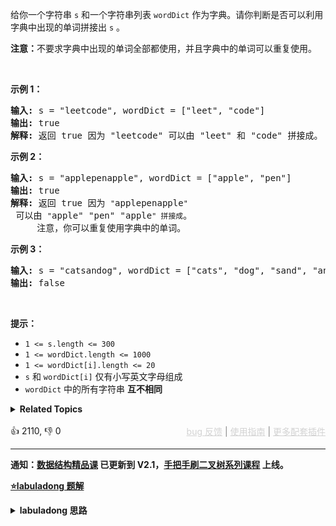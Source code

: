 <p>给你一个字符串 <code>s</code> 和一个字符串列表 <code>wordDict</code> 作为字典。请你判断是否可以利用字典中出现的单词拼接出 <code>s</code> 。</p>

<p><strong>注意：</strong>不要求字典中出现的单词全部都使用，并且字典中的单词可以重复使用。</p>

<p>&nbsp;</p>

<p><strong>示例 1：</strong></p>

<pre>
<strong>输入:</strong> s = "leetcode", wordDict = ["leet", "code"]
<strong>输出:</strong> true
<strong>解释:</strong> 返回 true 因为 "leetcode" 可以由 "leet" 和 "code" 拼接成。
</pre>

<p><strong>示例 2：</strong></p>

<pre>
<strong>输入:</strong> s = "applepenapple", wordDict = ["apple", "pen"]
<strong>输出:</strong> true
<strong>解释:</strong> 返回 true 因为 <span><code>"</code></span>applepenapple<span><code>"</code></span> 可以由 <span><code>"</code></span>apple" "pen" "apple<span><code>" 拼接成</code></span>。
&nbsp;    注意，你可以重复使用字典中的单词。
</pre>

<p><strong>示例 3：</strong></p>

<pre>
<strong>输入:</strong> s = "catsandog", wordDict = ["cats", "dog", "sand", "and", "cat"]
<strong>输出:</strong> false
</pre>

<p>&nbsp;</p>

<p><strong>提示：</strong></p>

<ul> 
 <li><code>1 &lt;= s.length &lt;= 300</code></li> 
 <li><code>1 &lt;= wordDict.length &lt;= 1000</code></li> 
 <li><code>1 &lt;= wordDict[i].length &lt;= 20</code></li> 
 <li><code>s</code> 和 <code>wordDict[i]</code> 仅有小写英文字母组成</li> 
 <li><code>wordDict</code> 中的所有字符串 <strong>互不相同</strong></li> 
</ul>

<details><summary><strong>Related Topics</strong></summary>字典树 | 记忆化搜索 | 数组 | 哈希表 | 字符串 | 动态规划</details><br>

<div>👍 2110, 👎 0<span style='float: right;'><span style='color: gray;'><a href='https://github.com/labuladong/fucking-algorithm/discussions/939' target='_blank' style='color: lightgray;text-decoration: underline;'>bug 反馈</a> | <a href='https://labuladong.gitee.io/article/fname.html?fname=jb插件简介' target='_blank' style='color: lightgray;text-decoration: underline;'>使用指南</a> | <a href='https://labuladong.github.io/algo/images/others/%E5%85%A8%E5%AE%B6%E6%A1%B6.jpg' target='_blank' style='color: lightgray;text-decoration: underline;'>更多配套插件</a></span></span></div>

<div id="labuladong"><hr>

**通知：[数据结构精品课](https://aep.h5.xeknow.com/s/1XJHEO) 已更新到 V2.1，[手把手刷二叉树系列课程](https://aep.xet.tech/s/3YGcq3) 上线。**



<p><strong><a href="https://labuladong.github.io/article/slug.html?slug=word-break" target="_blank">⭐️labuladong 题解</a></strong></p>
<details><summary><strong>labuladong 思路</strong></summary>

## 基本思路

关于动态规划的解题步骤和思维方法见前文 [动态规划核心套路](https://labuladong.github.io/article/fname.html?fname=动态规划详解进阶) 和 [动态规划答疑篇](https://labuladong.github.io/article/fname.html?fname=最优子结构)，这里就不赘述了，直接说说状态转移方程怎么找。

让你判断 `s` 是否能被分解成 `wordDict` 中的单词，反过来想就是判断 `wordDict` 中的单词是否能拼出 `s`，那么暴力穷举的思路就是：

```js
function 拼凑(s, wordDict) {
    for (word in wordDict) {
        if (word 是 s 的前缀) {
            拼凑(去掉 word 前缀的 s, wordDict)
        }
    }
}
```

于是，我们可以定义一个 `dp` 函数：

```java
// 定义：返回 s[i..] 是否能够被 wordDict 拼出
boolean dp(String s, int i, List<String> wordDict)
```

解法框架就出来了：

```java
boolean dp(String s, int i, List<String> wordDict) {
    // 遍历所有单词，尝试匹配 s[i..] 的前缀
    for (String word : wordDict) {
        int len = word.length();
        String subStr = s.substring(i, i + len);
        if (subStr.equals(word)) {
            // s[i..] 的前缀被匹配，去尝试拼出 s[i+len..]
            if (dp(s, i + len, wordDict)) {
                // s[i..] 可以被拼出
                return true;
            }
        }
    }
    // s[i..] 无法被拼出
    return false;
}
```

索引 `i` 显然是「状态」，加个备忘录消除一下重叠子问题，自顶向下带备忘录的动态规划就 OK 了，当然你也可以改写成自底向上的动态规划。

**详细题解：[动态规划和回溯算法的思维转换](https://labuladong.github.io/article/fname.html?fname=单词拼接)**

**标签：[动态规划](https://mp.weixin.qq.com/mp/appmsgalbum?__biz=MzAxODQxMDM0Mw==&action=getalbum&album_id=1318881141113536512)**

## 解法代码

提示：🟢 标记的是我写的解法代码，🤖 标记的是 chatGPT 翻译的多语言解法代码。如有错误，可以 [点这里](https://github.com/labuladong/fucking-algorithm/issues/1113) 反馈和修正。

<div class="tab-panel"><div class="tab-nav">
<button data-tab-item="cpp" class="tab-nav-button btn " data-tab-group="default" onclick="switchTab(this)">cpp🤖</button>

<button data-tab-item="python" class="tab-nav-button btn " data-tab-group="default" onclick="switchTab(this)">python🤖</button>

<button data-tab-item="java" class="tab-nav-button btn active" data-tab-group="default" onclick="switchTab(this)">java🟢</button>

<button data-tab-item="go" class="tab-nav-button btn " data-tab-group="default" onclick="switchTab(this)">go🤖</button>

<button data-tab-item="javascript" class="tab-nav-button btn " data-tab-group="default" onclick="switchTab(this)">javascript🤖</button>
</div><div class="tab-content">
<div data-tab-item="cpp" class="tab-item " data-tab-group="default"><div class="highlight">

```cpp
// 注意：cpp 代码由 chatGPT🤖 根据我的 java 代码翻译，旨在帮助不同背景的读者理解算法逻辑。
// 本代码已经通过力扣的测试用例，应该可直接成功提交。

class Solution {
public:
    // 备忘录
    vector<int> memo;

    bool wordBreak(string s, vector<string>& wordDict) {
        // 备忘录，-1 代表未计算，0 代表 false，1 代表 true
        memo = vector<int>(s.size(), -1);
        // 根据函数定义，判断 s[0..] 是否能够被拼出
        return dp(s, 0, wordDict);
    }

    // 定义：返回 s[i..] 是否能够被 wordDict 拼出
    bool dp(string s, int i, vector<string>& wordDict) {
        // base case，整个 s 都被拼出来了
        if (i == s.length()) {
            return true;
        }
        // 防止冗余计算
        if (memo[i] != -1) {
            return memo[i] == 1 ? true : false;
        }
        // 遍历所有单词，尝试匹配 s[i..] 的前缀
        for (string word : wordDict) {
            int len = word.length();
            if (i + len > s.length()) {
                continue;
            }
            string subStr = s.substr(i, len);
            if (subStr != word) {
                continue;
            }
            // s[i..] 的前缀被匹配，去尝试匹配 s[i+len..]
            if (dp(s, i + len, wordDict)) {
                // s[i..] 可以被拼出，将结果记入备忘录
                memo[i] = 1;
                return true;
            }
        }
        // s[i..] 不能被拼出，结果记入备忘录
        memo[i] = 0;
        return false;
    }
};
```

</div></div>

<div data-tab-item="python" class="tab-item " data-tab-group="default"><div class="highlight">

```python
# 注意：python 代码由 chatGPT🤖 根据我的 java 代码翻译，旨在帮助不同背景的读者理解算法逻辑。
# 本代码已经通过力扣的测试用例，应该可直接成功提交。

class Solution:
    def __init__(self):
        # 备忘录
        self.memo = []
    
    def wordBreak(self, s: str, wordDict: List[str]) -> bool:
        # 备忘录，-1 代表未计算，0 代表 false，1 代表 true
        self.memo = [-1] * len(s)
        
        # 根据函数定义，判断 s[0..] 是否能够被拼出
        return self.dp(s, 0, wordDict)
    
    # 定义：返回 s[i..] 是否能够被 wordDict 拼出
    def dp(self, s: str, i: int, wordDict: List[str]) -> bool:
        # base case，整个 s 都被拼出来了
        if i == len(s):
            return True
        
        # 防止冗余计算
        if self.memo[i] != -1:
            return True if self.memo[i] == 1 else False
        
        # 遍历所有单词，尝试匹配 s[i..] 的前缀
        for word in wordDict:
            length = len(word)
            if i + length > len(s):
                continue
            sub_str = s[i:i+length]
            
            if sub_str != word:
                continue
                
            # s[i..] 的前缀被匹配，去尝试匹配 s[i+len..]
            if self.dp(s, i+length, wordDict):
                # s[i..] 可以被拼出，将结果记入备忘录
                self.memo[i] = 1
                return True
        
        # s[i..] 不能被拼出，结果记入备忘录
        self.memo[i] = 0
        return False
```

</div></div>

<div data-tab-item="java" class="tab-item active" data-tab-group="default"><div class="highlight">

```java
class Solution {
    // 备忘录
    int[] memo;

    public boolean wordBreak(String s, List<String> wordDict) {
        // 备忘录，-1 代表未计算，0 代表 false，1 代表 true
        memo = new int[s.length()];
        Arrays.fill(memo, -1);
        // 根据函数定义，判断 s[0..] 是否能够被拼出
        return dp(s, 0, wordDict);
    }

    // 定义：返回 s[i..] 是否能够被 wordDict 拼出
    boolean dp(String s, int i, List<String> wordDict) {
        // base case，整个 s 都被拼出来了
        if (i == s.length()) {
            return true;
        }
        // 防止冗余计算
        if (memo[i] != -1) {
            return memo[i] == 1 ? true : false;
        }
        // 遍历所有单词，尝试匹配 s[i..] 的前缀
        for (String word : wordDict) {
            int len = word.length();
            if (i + len > s.length()) {
                continue;
            }
            String subStr = s.substring(i, i + len);
            if (!subStr.equals(word)) {
                continue;
            }
            // s[i..] 的前缀被匹配，去尝试匹配 s[i+len..]
            if (dp(s, i + len, wordDict)) {
                // s[i..] 可以被拼出，将结果记入备忘录
                memo[i] = 1;
                return true;
            }
        }
        // s[i..] 不能被拼出，结果记入备忘录
        memo[i] = 0;
        return false;
    }
}
```

</div></div>

<div data-tab-item="go" class="tab-item " data-tab-group="default"><div class="highlight">

```go
// 注意：go 代码由 chatGPT🤖 根据我的 java 代码翻译，旨在帮助不同背景的读者理解算法逻辑。
// 本代码还未经过力扣测试，仅供参考，如有疑惑，可以参照我写的 java 代码对比查看。

func wordBreak(s string, wordDict []string) bool {
    memo := make([]int, len(s))
    for i := range memo {
        memo[i] = -1
    }
    return dp(s, 0, wordDict, memo)
}

// dp：返回 s[i..] 是否能够被 wordDict 拼出
func dp(s string, i int, wordDict []string, memo []int) bool {
    // base case: 整个 s 都被拼出来了
    if i == len(s) {
        return true
    }
    // 防止冗余计算
    if memo[i] != -1 {
        return memo[i] == 1
    }
    // 遍历所有单词，尝试匹配 s[i..] 的前缀
    for _, word := range wordDict {
        len := len(word)
        if i+len > len(s) {
            continue
        }
        subStr := s[i : i+len]
        if subStr != word {
            continue
        }
        // s[i..] 的前缀被匹配，去尝试匹配 s[i+len..]
        if dp(s, i+len, wordDict, memo) {
            // s[i..] 可以被拼出，将结果记入备忘录
            memo[i] = 1
            return true
        }
    }
    // s[i..] 不能被拼出，结果记入备忘录
    memo[i] = 0
    return false
}
```

</div></div>

<div data-tab-item="javascript" class="tab-item " data-tab-group="default"><div class="highlight">

```javascript
// 注意：javascript 代码由 chatGPT🤖 根据我的 java 代码翻译，旨在帮助不同背景的读者理解算法逻辑。
// 本代码已经通过力扣的测试用例，应该可直接成功提交。

/**
 * @param {string} s
 * @param {string[]} wordDict
 * @return {boolean}
 */
var wordBreak = function(s, wordDict) {
    // 备忘录，-1 代表未计算，0 代表 false，1 代表 true
    let memo = new Array(s.length).fill(-1);
    // 根据函数定义，判断 s[0..] 是否能够被拼出
    return dp(s, 0, wordDict, memo);
};

// 定义：返回 s[i..] 是否能够被 wordDict 拼出
function dp(s, i, wordDict, memo) {
    // base case，整个 s 都被拼出来了
    if (i === s.length) {
        return true;
    }
    // 防止冗余计算
    if (memo[i] !== -1) {
        return memo[i] === 1;
    }
    // 遍历所有单词，尝试匹配 s[i..] 的前缀
    for (let word of wordDict) {
        let len = word.length;
        if (i + len > s.length) {
            continue;
        }
        let subStr = s.substring(i, i + len);
        if (subStr !== word) {
            continue;
        }
        // s[i..] 的前缀被匹配，去尝试匹配 s[i+len..]
        if (dp(s, i + len, wordDict, memo)) {
            // s[i..] 可以被拼出，将结果记入备忘录
            memo[i] = 1;
            return true;
        }
    }
    // s[i..] 不能被拼出，结果记入备忘录
    memo[i] = 0;
    return false;
}
```

</div></div>
</div></div>

**类似题目**：
  - [140. 单词拆分 II 🔴](/problems/word-break-ii)

</details>
</div>




